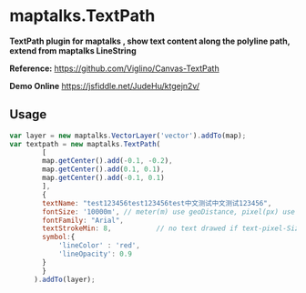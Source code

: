 # maptalks.TextPath
**TextPath plugin for maptalks , show text content along the polyline path, extend from maptalks LineString**   

**Reference:**
https://github.com/Viglino/Canvas-TextPath

**Demo Online** 
https://jsfiddle.net/JudeHu/ktgejn2v/  

## Usage
```javascript
var layer = new maptalks.VectorLayer('vector').addTo(map);
var textpath = new maptalks.TextPath(
        [
		map.getCenter().add(-0.1, -0.2),
		map.getCenter().add(0.1, 0.1),
		map.getCenter().add(-0.1, 0.1)
        ],
        {
	 	textName: "test123456test123456test中文测试中文测试123456",
		fontSize: '10000m',	// meter(m) use geoDistance, pixel(px) use pixelDistance
		fontFamily: "Arial",
		textStrokeMin: 8,			// no text drawed if text-pixel-Size < textStrokeMin, default 5
		symbol:{
			'lineColor' : 'red',
			'lineOpacity': 0.9
		}
        }
      ).addTo(layer);
```

